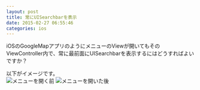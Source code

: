 ```yaml
---
layout: post
title: 常にUISearchbarを表示
date: 2015-02-27 06:55:46
categories: ios
---
```

<!-- {% raw %} -->
<p>iOSのGoogleMapアプリのようにメニューのViewが開いてもそのViewController内で、常に最前面にUISearchbarを表示するにはどうすればよいですか？</p>

<p>以下がイメージです。<br>
<img src="https://i.stack.imgur.com/nO3Y3.png" alt="メニューを開く前">     <img src="https://i.stack.imgur.com/DeVlQ.png" alt="メニューを開いた後"></p>
<!-- {% endraw %} -->
